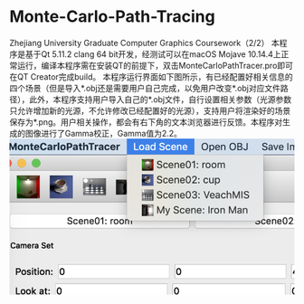 # Monte-Carlo-Path-Tracing
Zhejiang University Graduate Computer Graphics Coursework（2/2）
本程序是基于Qt 5.11.2 clang 64 bit开发，经测试可以在macOS Mojave 10.14.4上正常运行，编译本程序需在安装QT的前提下，双击MonteCarloPathTracer.pro即可在QT Creator完成build。
本程序运行界面如下图所示，有已经配置好相关信息的四个场景（但是导入*.obj还是需要用户自己完成，以免用户改变*.obj对应文件路径），此外，本程序支持用户导入自己的*.obj文件，自行设置相关参数（光源参数只允许增加新的光源，不允许修改已经配置好的光源），支持用户将渲染好的场景保存为*.png。用户相关操作，都会有右下角的文本浏览器进行反馈。本程序对生成的图像进行了Gamma校正，Gamma值为2.2。
![avatar](/ui.png)
